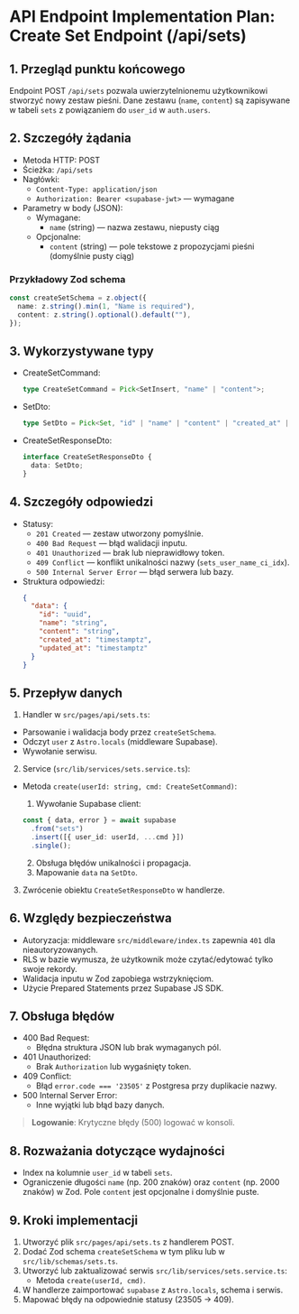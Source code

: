 # API Endpoint Implementation Plan: Create Set Endpoint (/api/sets)

## 1. Przegląd punktu końcowego

Endpoint POST `/api/sets` pozwala uwierzytelnionemu użytkownikowi stworzyć nowy zestaw pieśni. Dane zestawu (`name`, `content`) są zapisywane w tabeli `sets` z powiązaniem do `user_id` w `auth.users`.

## 2. Szczegóły żądania

- Metoda HTTP: POST
- Ścieżka: `/api/sets`
- Nagłówki:
  - `Content-Type: application/json`
  - `Authorization: Bearer <supabase-jwt>` — wymagane
- Parametry w body (JSON):
  - Wymagane:
    - `name` (string) — nazwa zestawu, niepusty ciąg
  - Opcjonalne:
    - `content` (string) — pole tekstowe z propozycjami pieśni (domyślnie pusty ciąg)

### Przykładowy Zod schema

```ts
const createSetSchema = z.object({
  name: z.string().min(1, "Name is required"),
  content: z.string().optional().default(""),
});
```

## 3. Wykorzystywane typy

- CreateSetCommand:
  ```ts
  type CreateSetCommand = Pick<SetInsert, "name" | "content">;
  ```
- SetDto:
  ```ts
  type SetDto = Pick<Set, "id" | "name" | "content" | "created_at" | "updated_at">;
  ```
- CreateSetResponseDto:
  ```ts
  interface CreateSetResponseDto {
    data: SetDto;
  }
  ```

## 4. Szczegóły odpowiedzi

- Statusy:
  - `201 Created` — zestaw utworzony pomyślnie.
  - `400 Bad Request` — błąd walidacji inputu.
  - `401 Unauthorized` — brak lub nieprawidłowy token.
  - `409 Conflict` — konflikt unikalności nazwy (`sets_user_name_ci_idx`).
  - `500 Internal Server Error` — błąd serwera lub bazy.
- Struktura odpowiedzi:
  ```json
  {
    "data": {
      "id": "uuid",
      "name": "string",
      "content": "string",
      "created_at": "timestamptz",
      "updated_at": "timestamptz"
    }
  }
  ```

## 5. Przepływ danych

1. Handler w `src/pages/api/sets.ts`:

- Parsowanie i walidacja body przez `createSetSchema`.
- Odczyt `user` z `Astro.locals` (middleware Supabase).
- Wywołanie serwisu.

2. Service (`src/lib/services/sets.service.ts`):

- Metoda `create(userId: string, cmd: CreateSetCommand)`:
  1. Wywołanie Supabase client:

  ```ts
  const { data, error } = await supabase
    .from("sets")
    .insert([{ user_id: userId, ...cmd }])
    .single();
  ```

  2. Obsługa błędów unikalności i propagacja.
  3. Mapowanie `data` na `SetDto`.

3. Zwrócenie obiektu `CreateSetResponseDto` w handlerze.

## 6. Względy bezpieczeństwa

- Autoryzacja: middleware `src/middleware/index.ts` zapewnia `401` dla nieautoryzowanych.
- RLS w bazie wymusza, że użytkownik może czytać/edytować tylko swoje rekordy.
- Walidacja inputu w Zod zapobiega wstrzyknięciom.
- Użycie Prepared Statements przez Supabase JS SDK.

## 7. Obsługa błędów

- 400 Bad Request:
  - Błędna struktura JSON lub brak wymaganych pól.
- 401 Unauthorized:
  - Brak `Authorization` lub wygaśnięty token.
- 409 Conflict:
  - Błąd `error.code === '23505'` z Postgresa przy duplikacie nazwy.
- 500 Internal Server Error:
  - Inne wyjątki lub błąd bazy danych.

> **Logowanie**: Krytyczne błędy (500) logować w konsoli.

## 8. Rozważania dotyczące wydajności

- Index na kolumnie `user_id` w tabeli `sets`.
- Ograniczenie długości `name` (np. 200 znaków) oraz `content` (np. 2000 znaków) w Zod. Pole `content` jest opcjonalne i domyślnie puste.

## 9. Kroki implementacji

1. Utworzyć plik `src/pages/api/sets.ts` z handlerem POST.
2. Dodać Zod schema `createSetSchema` w tym pliku lub w `src/lib/schemas/sets.ts`.
3. Utworzyć lub zaktualizować serwis `src/lib/services/sets.service.ts`:
   - Metoda `create(userId, cmd)`.
4. W handlerze zaimportować `supabase` z `Astro.locals`, schema i serwis.
5. Mapować błędy na odpowiednie statusy (23505 → 409).
